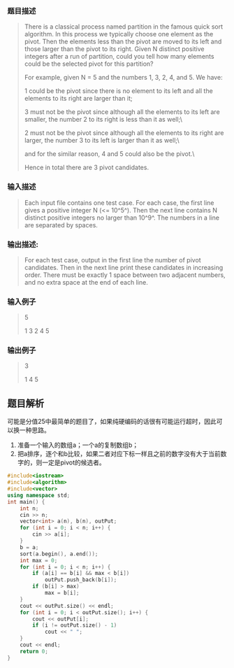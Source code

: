 ### 题目描述

> There is a classical process named partition in the famous quick sort algorithm. In this process we typically choose one element as the pivot. Then the elements less than the pivot are moved to its left and those larger than the pivot to its right. Given N distinct positive integers after a run of partition, could you tell how many elements could be the selected pivot for this partition?
>
>For example, given N = 5 and the numbers 1, 3, 2, 4, and 5. We have:
>
>1 could be the pivot since there is no element to its left and all the elements to its right are larger than it;
>
>3 must not be the pivot since although all the elements to its left are smaller, the number 2 to its right is less than it as well;\
>
>2 must not be the pivot since although all the elements to its right are larger, the number 3 to its left is larger than it as well;\
>
>and for the similar reason, 4 and 5 could also be the pivot.\
>
>Hence in total there are 3 pivot candidates.

### 输入描述

> Each input file contains one test case. For each case, the first line gives a positive integer N (<= 10^5^). Then the next line contains N distinct positive integers no larger than 10^9^. The numbers in a line are separated by spaces.

### 输出描述:
> For each test case, output in the first line the number of pivot candidates. Then in the next line print these candidates in increasing order. There must be exactly 1 space between two adjacent numbers, and no extra space at the end of each line.

### 输入例子
> 5
>
>1 3 2 4 5

### 输出例子
> 3
>
>1 4 5

## 题目解析
可能是分值25中最简单的题目了，如果纯硬编码的话很有可能运行超时，因此可以换一种思路。
1. 准备一个输入的数组a；一个a的复制数组b；
2. 把a排序，逐个和b比较，如果二者对应下标一样且之前的数字没有大于当前数字的，则一定是pivot的候选者。

```C++
#include<iostream>
#include<algorithm>
#include<vector>
using namespace std;
int main() {
	int n;
	cin >> n;
	vector<int> a(n), b(n), outPut;
	for (int i = 0; i < n; i++) {
		cin >> a[i];
	}
	b = a;
	sort(a.begin(), a.end());
	int max = 0;
	for (int i = 0; i < n; i++) {
		if (a[i] == b[i] && max < b[i])
			outPut.push_back(b[i]);
		if (b[i] > max)
			max = b[i];
	}
	cout << outPut.size() << endl;
	for (int i = 0; i < outPut.size(); i++) {
		cout << outPut[i];
		if (i != outPut.size() - 1)
			cout << " ";
	}
	cout << endl;
	return 0;
}
```